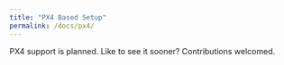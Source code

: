 ```yaml
---
title: "PX4 Based Setup"
permalink: /docs/px4/
---
```


PX4 support is planned.  Like to see it sooner?  Contributions welcomed.
